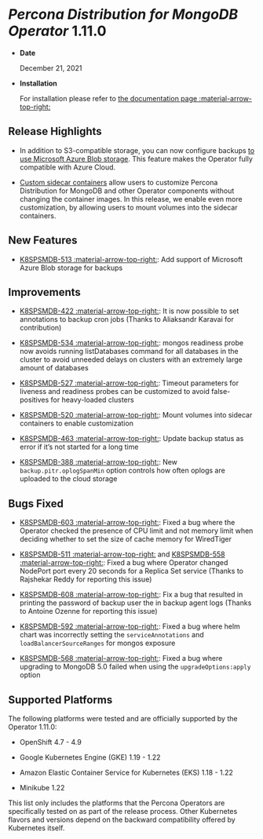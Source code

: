 # *Percona Distribution for MongoDB Operator* 1.11.0


* **Date**

    December 21, 2021



* **Installation**

    For installation please refer to [the documentation page :material-arrow-top-right:](https://www.percona.com/doc/kubernetes-operator-for-psmongodb/index.html#installation)


## Release Highlights


* In addition to S3-compatible storage, you can now configure backups [to use Microsoft Azure Blob storage](../backups.md#backups-scheduled-azure). This feature makes the Operator fully compatible with Azure Cloud.


* [Custom sidecar containers](../sidecar.md#operator-sidecar) allow users to customize Percona Distribution for MongoDB and other Operator components without changing the container images. In this release, we enable even more customization, by allowing users to mount volumes into the sidecar containers.

## New Features


* [K8SPSMDB-513 :material-arrow-top-right:](https://jira.percona.com/browse/K8SPSMDB-513): Add support of Microsoft Azure Blob storage for backups

## Improvements


* [K8SPSMDB-422 :material-arrow-top-right:](https://jira.percona.com/browse/K8SPSMDB-422): It is now possible to set annotations to backup cron jobs (Thanks to Aliaksandr Karavai for contribution)


* [K8SPSMDB-534 :material-arrow-top-right:](https://jira.percona.com/browse/K8SPSMDB-534): mongos readiness probe now avoids running listDatabases command for all databases in the cluster to avoid unneeded delays on clusters with an extremely large amount of databases


* [K8SPSMDB-527 :material-arrow-top-right:](https://jira.percona.com/browse/K8SPSMDB-527): Timeout parameters for liveness and readiness probes can be customized to avoid false-positives for heavy-loaded clusters


* [K8SPSMDB-520 :material-arrow-top-right:](https://jira.percona.com/browse/K8SPSMDB-520): Mount volumes into sidecar containers to enable customization


* [K8SPSMDB-463 :material-arrow-top-right:](https://jira.percona.com/browse/K8SPSMDB-463): Update backup status as error if it’s not started for a long time


* [K8SPSMDB-388 :material-arrow-top-right:](https://jira.percona.com/browse/K8SPSMDB-388): New `backup.pitr.oplogSpanMin` option controls how often oplogs are uploaded to the cloud storage

## Bugs Fixed


* [K8SPSMDB-603 :material-arrow-top-right:](https://jira.percona.com/browse/K8SPSMDB-603): Fixed a bug where the Operator checked the presence of CPU limit and not memory limit when deciding whether to set the size of cache memory for WiredTiger


* [K8SPSMDB-511 :material-arrow-top-right:](https://jira.percona.com/browse/K8SPSMDB-511) and [K8SPSMDB-558 :material-arrow-top-right:](https://jira.percona.com/browse/K8SPSMDB-558): Fixed a bug where Operator changed NodePort port every 20 seconds for a Replica Set service (Thanks to Rajshekar Reddy for reporting this issue)


* [K8SPSMDB-608 :material-arrow-top-right:](https://jira.percona.com/browse/K8SPSMDB-608): Fix a bug that resulted in printing the password of backup user the in backup agent logs (Thanks to Antoine Ozenne for reporting this issue)


* [K8SPSMDB-592 :material-arrow-top-right:](https://jira.percona.com/browse/K8SPSMDB-592): Fixed a bug where helm chart was incorrectly setting the `serviceAnnotations` and `loadBalancerSourceRanges` for mongos exposure


* [K8SPSMDB-568 :material-arrow-top-right:](https://jira.percona.com/browse/K8SPSMDB-568): Fixed a bug where upgrading to MongoDB 5.0 failed when using the `upgradeOptions:apply` option

## Supported Platforms

The following platforms were tested and are officially supported by the Operator 1.11.0:


* OpenShift 4.7 - 4.9


* Google Kubernetes Engine (GKE) 1.19 - 1.22


* Amazon Elastic Container Service for Kubernetes (EKS) 1.18 - 1.22


* Minikube 1.22

This list only includes the platforms that the Percona Operators are specifically tested on as part of the release process. Other Kubernetes flavors and versions depend on the backward compatibility offered by Kubernetes itself.
